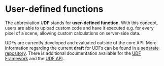 # User-defined functions

The abbreviation **UDF** stands for **user-defined function**. With this concept, users are able to upload custom code and have it executed e.g. for every pixel of a scene, allowing custom calculations on server-side data.

UDFs are currently developed and evaluated outside of the core API. More information regarding the current **draft** for UDFs can be found in a [separate repository](https://github.com/Open-EO/openeo-udf). There is additional documentation available for the [UDF Framework](https://open-eo.github.io/openeo-udf/) and the [UDF API](https://open-eo.github.io/openeo-udf/api_docs/).